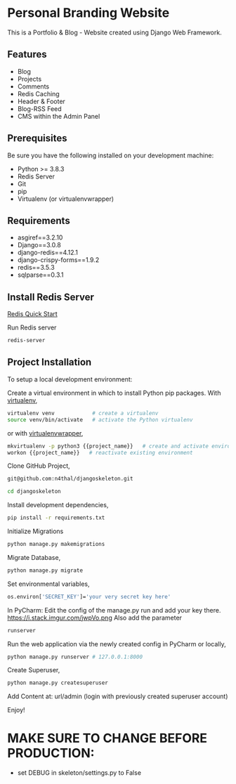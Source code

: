 # Personal Branding Website

This is a Portfolio & Blog - Website created using Django Web Framework.

## Features

* Blog
* Projects
* Comments
* Redis Caching
* Header & Footer
* Blog-RSS Feed
* CMS within the Admin Panel

## Prerequisites

Be sure you have the following installed on your development machine:

+ Python >= 3.8.3
+ Redis Server
+ Git 
+ pip
+ Virtualenv (or virtualenvwrapper)

## Requirements

+ asgiref==3.2.10
+ Django==3.0.8
+ django-redis==4.12.1
+ django-crispy-forms==1.9.2
+ redis==3.5.3
+ sqlparse==0.3.1

## Install Redis Server

[Redis Quick Start](https://redis.io/topics/quickstart)

Run Redis server
```bash
redis-server
```

## Project Installation

To setup a local development environment:

Create a virtual environment in which to install Python pip packages. With [virtualenv](https://pypi.python.org/pypi/virtualenv),
```bash
virtualenv venv            # create a virtualenv
source venv/bin/activate   # activate the Python virtualenv 
```

or with [virtualenvwrapper](http://virtualenvwrapper.readthedocs.org/en/latest/),
```bash
mkvirtualenv -p python3 {{project_name}}   # create and activate environment
workon {{project_name}}   # reactivate existing environment
```

Clone GitHub Project,
```bash
git@github.com:n4thal/djangoskeleton.git

cd djangoskeleton
```

Install development dependencies,
```bash
pip install -r requirements.txt
```

Initialize Migrations
```bash
python manage.py makemigrations
```

Migrate Database,
```bash
python manage.py migrate
```

Set environmental variables,
```bash
os.environ['SECRET_KEY']='your very secret key here'
```
In PyCharm:
Edit the config of the manage.py run and add your key there.
https://i.stack.imgur.com/jwpVo.png
Also add the parameter
```bash
runserver
```

Run the web application via the newly created config in PyCharm or locally,
```bash
python manage.py runserver # 127.0.0.1:8000
```

Create Superuser,
```bash
python manage.py createsuperuser
```

Add Content at: url/admin (login with previously created superuser account)

Enjoy!

# MAKE SURE TO CHANGE BEFORE PRODUCTION:

 * set DEBUG in skeleton/settings.py to False